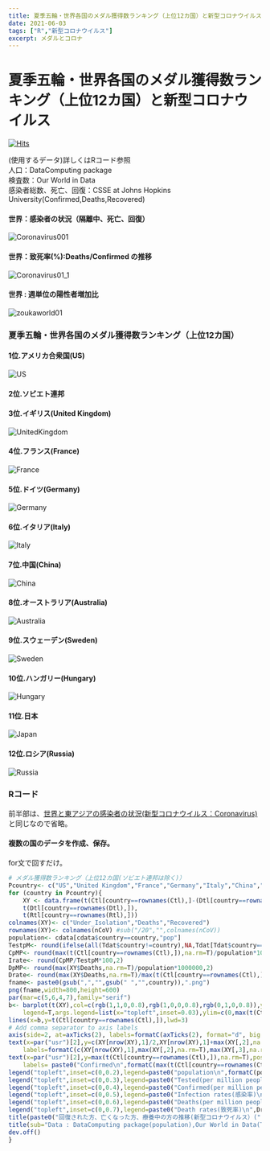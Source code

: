 ```yaml
---
title: 夏季五輪・世界各国のメダル獲得数ランキング（上位12カ国）と新型コロナウイルス(Coronavirus)
date: 2021-06-03
tags: ["R","新型コロナウイルス"]
excerpt: メダルとコロナ
---
```


# 夏季五輪・世界各国のメダル獲得数ランキング（上位12カ国）と新型コロナウイルス

[![Hits](https://hits.seeyoufarm.com/api/count/incr/badge.svg?url=https%3A%2F%2Fgitpress.io%2F%40statrstart%2FCoronavirus20&count_bg=%2379C83D&title_bg=%23555555&icon=&icon_color=%23E7E7E7&title=hits&edge_flat=false)](https://hits.seeyoufarm.com)

(使用するデータ)詳しくはRコード参照  
人口：DataComputing package  
検査数：Our World in Data  
感染者総数、死亡、回復：CSSE at Johns Hopkins University(Confirmed,Deaths,Recovered)  

#### 世界：感染者の状況（隔離中、死亡、回復）

![Coronavirus001](https://raw.githubusercontent.com/statrstart/statrstart.github.com/master/source/images/Coronavirus001.png)

#### 世界：致死率(%):Deaths/Confirmed の推移

![Coronavirus01_1](https://raw.githubusercontent.com/statrstart/statrstart.github.com/master/source/images/Coronavirus01_1.png)

#### 世界 : 週単位の陽性者増加比

![zoukaworld01](https://raw.githubusercontent.com/statrstart/statrstart.github.com/master/source/images/zoukaworld01.png)

### 夏季五輪・世界各国のメダル獲得数ランキング（上位12カ国）

#### 1位.アメリカ合衆国(US)

![US](https://raw.githubusercontent.com/statrstart/statrstart.github.com/master/source/images/US.png)

#### 2位.ソビエト連邦

#### 3位.イギリス(United Kingdom)

![UnitedKingdom](https://raw.githubusercontent.com/statrstart/statrstart.github.com/master/source/images/UnitedKingdom.png)

#### 4位.フランス(France)

![France](https://raw.githubusercontent.com/statrstart/statrstart.github.com/master/source/images/France.png)

#### 5位.ドイツ(Germany)

![Germany](https://raw.githubusercontent.com/statrstart/statrstart.github.com/master/source/images/Germany.png)

#### 6位.イタリア(Italy)

![Italy](https://raw.githubusercontent.com/statrstart/statrstart.github.com/master/source/images/Italy.png)

#### 7位.中国(China)

![China](https://raw.githubusercontent.com/statrstart/statrstart.github.com/master/source/images/China.png)

#### 8位.オーストラリア(Australia)

![Australia](https://raw.githubusercontent.com/statrstart/statrstart.github.com/master/source/images/Australia.png)

#### 9位.スウェーデン(Sweden)

![Sweden](https://raw.githubusercontent.com/statrstart/statrstart.github.com/master/source/images/Sweden.png)

#### 10位.ハンガリー(Hungary)

![Hungary](https://raw.githubusercontent.com/statrstart/statrstart.github.com/master/source/images/Hungary.png)

#### 11位.日本

![Japan](https://raw.githubusercontent.com/statrstart/statrstart.github.com/master/source/images/Japan.png)

#### 12位.ロシア(Russia)

![Russia](https://raw.githubusercontent.com/statrstart/statrstart.github.com/master/source/images/Russia.png)

### Rコード

前半部は、[世界と東アジアの感染者の状況(新型コロナウイルス：Coronavirus)](https://gitpress.io/@statrstart/Coronavirus15)と同じなので省略。


#### 複数の国のデータを作成、保存。
for文で回すだけ。

```R
# メダル獲得数ランキング（上位12カ国(ソビエト連邦は除く)）
Pcountry<- c("US","United Kingdom","France","Germany","Italy","China","Australia","Sweden","Hungary","Japan","Russia")
for (country in Pcountry){
	XY <- data.frame(t(Ctl[country==rownames(Ctl),]-(Dtl[country==rownames(Dtl),] + Rtl[country==rownames(Rtl),])), 
	t(Dtl[country==rownames(Dtl),]), 
	t(Rtl[country==rownames(Rtl),]))
colnames(XY)<- c("Under_Isolation","Deaths","Recovered")
rownames(XY)<- colnames(nCoV) #sub("/20","",colnames(nCoV))
population<- cdata[cdata$country==country,"pop"]
TestpM<- round(ifelse(all(Tdat$country!=country),NA,Tdat[Tdat$country==country,"total_tests"])/population*1000000,0)
CpMP<- round(max(t(Ctl[country==rownames(Ctl),]),na.rm=T)/population*1000000,2)
Irate<- round(CpMP/TestpM*100,2)
DpMP<- round(max(XY$Deaths,na.rm=T)/population*1000000,2)
Drate<- round(max(XY$Deaths,na.rm=T)/max(t(Ctl[country==rownames(Ctl),]),na.rm=T)*100,2)
fname<- paste0(gsub(",","",gsub(" ","",country)),".png")
png(fname,width=800,height=600)
par(mar=c(5,6,4,7),family="serif")
b<- barplot(t(XY),col=c(rgb(1,1,0,0.8),rgb(1,0,0,0.8),rgb(0,1,0,0.8)),yaxt="n",
	legend=T,args.legend=list(x="topleft",inset=0.03),ylim=c(0,max(t(Ctl[country==rownames(Ctl),]),na.rm=T)*1.1))
lines(x=b,y=t(Ctl[country==rownames(Ctl),]),lwd=3)
# Add comma separator to axis labels
axis(side=2, at=axTicks(2), labels=formatC(axTicks(2), format="d", big.mark=','),las=1) 
text(x=par("usr")[2],y=c(XY[nrow(XY),1]/2,XY[nrow(XY),1]+max(XY[,2],na.rm=T)/2,XY[nrow(XY),1]+max(XY[,2],na.rm=T)+max(XY[,3],na.rm=T)/2),
	labels=formatC(c(XY[nrow(XY),1],max(XY[,2],na.rm=T),max(XY[,3],na.rm=T)),format="d", big.mark=','),xpd=T)
text(x=par("usr")[2],y=max(t(Ctl[country==rownames(Ctl),]),na.rm=T),pos=3,
	labels= paste0("Confirmed\n",formatC(max(t(Ctl[country==rownames(Ctl),]),na.rm=T), format="d", big.mark=',')),col="darkgreen",xpd=T)
legend("topleft",inset=c(0,0.2),legend=paste0("population\n",formatC(population,format="d",big.mark=',')),bty="n",cex=1.2)
legend("topleft",inset=c(0,0.3),legend=paste0("Tested(per million people)\n",formatC(TestpM,format="d",big.mark=',')),bty="n",cex=1.2)
legend("topleft",inset=c(0,0.4),legend=paste0("Confirmed(per million people)\n",CpMP),bty="n",cex=1.2,text.col="darkgreen")
legend("topleft",inset=c(0,0.5),legend=paste0("Infection rates(感染率)\n",Irate," %"),bty="n",cex=1.2,text.col="darkgreen")
legend("topleft",inset=c(0,0.6),legend=paste0("Deaths(per million people)\n",DpMP),bty="n",cex=1.2,text.col="red")
legend("topleft",inset=c(0,0.7),legend=paste0("Death rates(致死率)\n",Drate," %"),bty="n",cex=1.2,text.col="red")
title(paste0("回復された方、亡くなった方、療養中の方の推移(新型コロナウイルス）(",country,")"),cex.main=1.5)
title(sub="Data : DataComputing package(population),Our World in Data(Tested),CSSE at Johns Hopkins University(Confirmed,Deaths,Recovered)",line=3)
dev.off()
}
```
